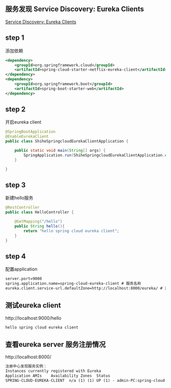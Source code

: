 ## 服务发现 Service Discovery: Eureka Clients
[Service Discovery: Eureka Clients](https://projects.spring.io/spring-cloud/spring-cloud.html#_service_discovery_eureka_clients)

## step 1

添加依赖

```xml
<dependency>
    <groupId>org.springframework.cloud</groupId>
    <artifactId>spring-cloud-starter-netflix-eureka-client</artifactId>
</dependency>
<dependency>
    <groupId>org.springframework.boot</groupId>
    <artifactId>spring-boot-starter-web</artifactId>
</dependency>
```

## step 2
开启eureka client
```java
@SpringBootApplication
@EnableEurekaClient
public class ShiheSpringcloudEurekaClientApplication {

    public static void main(String[] args) {
        SpringApplication.run(ShiheSpringcloudEurekaClientApplication.class, args);
    }

}
```

## step 3

新建hello服务

```java
@RestController
public class HelloController {

    @GetMapping("/hello")
    public String hello(){
        return "hello spring cloud eureka client";
    }
}
```

## step 4
配置application
```xml
server.port=9000
spring.application.name=spring-cloud-eureka-client # 服务名称
eureka.client.service-url.defaultZone=http://localhost:8000/eureka/ # 注册中心地址

```

## 测试eureka client

http://localhost:9000/hello
```xml
hello spring cloud eureka client
```

## 查看eureka server 服务注册情况

http://localhost:8000/

```xml
注册中心发现服务实例：
Instances currently registered with Eureka
Application	AMIs	Availability Zones	Status
SPRING-CLOUD-EUREKA-CLIENT	n/a (1)	(1)	UP (1) - admin-PC:spring-cloud-eureka-client:9000
```